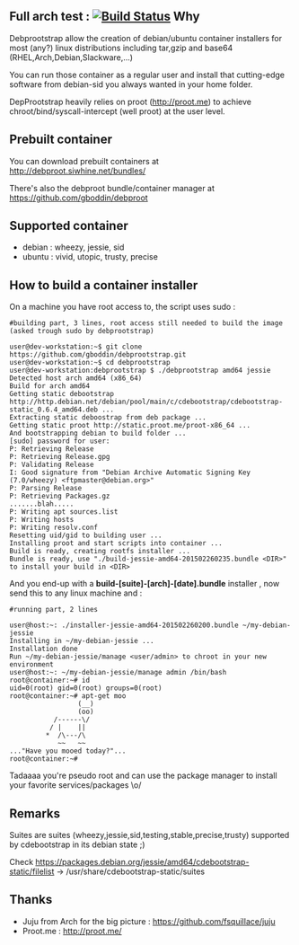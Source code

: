 Full arch test : [![Build Status](https://travis-ci.org/gboddin/debprootstrap.svg?branch=develop)](https://travis-ci.org/gboddin/debprootstrap)
Why
---
Debprootstrap allow the creation of debian/ubuntu container installers for most (any?) linux distributions including tar,gzip and base64  (RHEL,Arch,Debian,Slackware,...)

You can run those container as a regular user and install that cutting-edge software from debian-sid you always wanted in your home folder.

DepProotstrap heavily relies on proot (http://proot.me) to achieve chroot/bind/syscall-intercept (well proot) at the user level.

Prebuilt container
------------------
You can download prebuilt containers at http://debproot.siwhine.net/bundles/

There's also the debproot bundle/container manager at https://github.com/gboddin/debproot

Supported container
-------------------
- debian : wheezy, jessie, sid
- ubuntu : vivid, utopic, trusty, precise

How to build a container installer
----------------------------------

On a machine you have root access to, the script uses sudo :
```
#building part, 3 lines, root access still needed to build the image (asked trough sudo by debprootstrap)

user@dev-workstation:~$ git clone https://github.com/gboddin/debprootstrap.git
user@dev-workstation:~$ cd debprootstrap
user@dev-workstation:debprootstrap $ ./debprootstrap amd64 jessie
Detected host arch amd64 (x86_64)
Build for arch amd64
Getting static debootstrap http://http.debian.net/debian/pool/main/c/cdebootstrap/cdebootstrap-static_0.6.4_amd64.deb ...
Extracting static deboostrap from deb package ...
Getting static proot http://static.proot.me/proot-x86_64 ...
And bootstrapping debian to build folder ...
[sudo] password for user:
P: Retrieving Release
P: Retrieving Release.gpg
P: Validating Release
I: Good signature from "Debian Archive Automatic Signing Key (7.0/wheezy) <ftpmaster@debian.org>"
P: Parsing Release
P: Retrieving Packages.gz
.......blah.....
P: Writing apt sources.list
P: Writing hosts
P: Writing resolv.conf
Resetting uid/gid to building user ...
Installing proot and start scripts into container ...
Build is ready, creating rootfs installer ...
Bundle is ready, use "./build-jessie-amd64-201502260235.bundle <DIR>" to install your build in <DIR>
```

And you end-up with a **build-[suite]-[arch]-[date].bundle** installer , now send this to any linux machine and :

```
#running part, 2 lines

user@host:~: ./installer-jessie-amd64-201502260200.bundle ~/my-debian-jessie
Installing in ~/my-debian-jessie ...
Installation done
Run ~/my-debian-jessie/manage <user/admin> to chroot in your new environment
user@host:~: ~/my-debian-jessie/manage admin /bin/bash
root@container:~# id
uid=0(root) gid=0(root) groups=0(root)
root@container:~# apt-get moo
                 (__) 
                 (oo) 
           /------\/ 
          / |    ||   
         *  /\---/\ 
            ~~   ~~   
..."Have you mooed today?"...
root@container:~# 

```

Tadaaaa you're pseudo root and can use the package manager to install your favorite services/packages \o/

Remarks
-------
Suites are suites (wheezy,jessie,sid,testing,stable,precise,trusty) supported by cdebootstrap in its debian state ;)

Check https://packages.debian.org/jessie/amd64/cdebootstrap-static/filelist -> /usr/share/cdebootstrap-static/suites

Thanks
------
* Juju from Arch for the big picture : https://github.com/fsquillace/juju
* Proot.me : http://proot.me/

